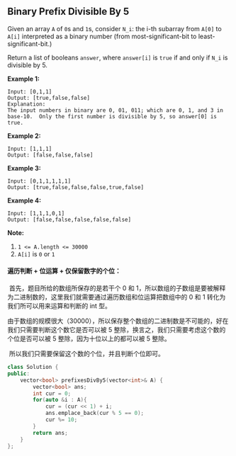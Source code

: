 ## Binary Prefix Divisible By 5

Given an array `A` of `0`s and `1`s, consider `N_i`: the i-th subarray from `A[0]` to `A[i]` interpreted as a binary number (from most-significant-bit to least-significant-bit.)

Return a list of booleans `answer`, where `answer[i]` is `true` if and only if `N_i` is divisible by 5.

**Example 1:**

```
Input: [0,1,1]
Output: [true,false,false]
Explanation: 
The input numbers in binary are 0, 01, 011; which are 0, 1, and 3 in base-10.  Only the first number is divisible by 5, so answer[0] is true.
```

**Example 2:**

```
Input: [1,1,1]
Output: [false,false,false]
```

**Example 3:**

```
Input: [0,1,1,1,1,1]
Output: [true,false,false,false,true,false]
```

**Example 4:**

```
Input: [1,1,1,0,1]
Output: [false,false,false,false,false]
```

**Note:**

1. `1 <= A.length <= 30000`
2. `A[i]` is `0` or `1`

#### 遍历判断 + 位运算 + 仅保留数字的个位：

​		首先，题目所给的数组所保存的是若干个 0 和 1，所以数组的子数组是要被解释为二进制数的，这里我们就需要通过遍历数组和位运算把数组中的 0 和 1 转化为我们所可以用来运算和判断的 int 型。

​		由于数组的规模很大（30000），所以保存整个数组的二进制数是不可能的，好在我们只需要判断这个数它是否可以被 5 整除，换言之，我们只需要考虑这个数的个位是否可以被 5 整除，因为十位以上的都可以被 5 整除。

​		所以我们只需要保留这个数的个位，并且判断个位即可。

```c++
class Solution {
public:
    vector<bool> prefixesDivBy5(vector<int>& A) {
        vector<bool> ans;
        int cur = 0;
        for(auto &i : A){
            cur = (cur << 1) + i;
            ans.emplace_back(cur % 5 == 0);
            cur %= 10;
        }
        return ans;
    }
};
```

